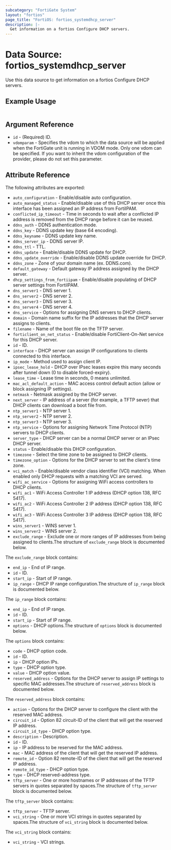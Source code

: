 ```yaml
---
subcategory: "FortiGate System"
layout: "fortios"
page_title: "FortiOS: fortios_systemdhcp_server"
description: |-
  Get information on a fortios Configure DHCP servers.
---
```


# Data Source: fortios_systemdhcp_server
Use this data source to get information on a fortios Configure DHCP servers.


## Example Usage

```hcl

```

## Argument Reference

* `id` - (Required) ID.
* `vdomparam` - Specifies the vdom to which the data source will be applied when the FortiGate unit is running in VDOM mode. Only one vdom can be specified. If you want to inherit the vdom configuration of the provider, please do not set this parameter.

## Attribute Reference

The following attributes are exported:

* `auto_configuration` - Enable/disable auto configuration.
* `auto_managed_status` - Enable/disable use of this DHCP server once this interface has been assigned an IP address from FortiIPAM.
* `conflicted_ip_timeout` - Time in seconds to wait after a conflicted IP address is removed from the DHCP range before it can be reused.
* `ddns_auth` - DDNS authentication mode.
* `ddns_key` - DDNS update key (base 64 encoding).
* `ddns_keyname` - DDNS update key name.
* `ddns_server_ip` - DDNS server IP.
* `ddns_ttl` - TTL.
* `ddns_update` - Enable/disable DDNS update for DHCP.
* `ddns_update_override` - Enable/disable DDNS update override for DHCP.
* `ddns_zone` - Zone of your domain name (ex. DDNS.com).
* `default_gateway` - Default gateway IP address assigned by the DHCP server.
* `dhcp_settings_from_fortiipam` - Enable/disable populating of DHCP server settings from FortiIPAM.
* `dns_server1` - DNS server 1.
* `dns_server2` - DNS server 2.
* `dns_server3` - DNS server 3.
* `dns_server4` - DNS server 4.
* `dns_service` - Options for assigning DNS servers to DHCP clients.
* `domain` - Domain name suffix for the IP addresses that the DHCP server assigns to clients.
* `filename` - Name of the boot file on the TFTP server.
* `forticlient_on_net_status` - Enable/disable FortiClient-On-Net service for this DHCP server.
* `id` - ID.
* `interface` - DHCP server can assign IP configurations to clients connected to this interface.
* `ip_mode` - Method used to assign client IP.
* `ipsec_lease_hold` - DHCP over IPsec leases expire this many seconds after tunnel down (0 to disable forced-expiry).
* `lease_time` - Lease time in seconds, 0 means unlimited.
* `mac_acl_default_action` - MAC access control default action (allow or block assigning IP settings).
* `netmask` - Netmask assigned by the DHCP server.
* `next_server` - IP address of a server (for example, a TFTP sever) that DHCP clients can download a boot file from.
* `ntp_server1` - NTP server 1.
* `ntp_server2` - NTP server 2.
* `ntp_server3` - NTP server 3.
* `ntp_service` - Options for assigning Network Time Protocol (NTP) servers to DHCP clients.
* `server_type` - DHCP server can be a normal DHCP server or an IPsec DHCP server.
* `status` - Enable/disable this DHCP configuration.
* `timezone` - Select the time zone to be assigned to DHCP clients.
* `timezone_option` - Options for the DHCP server to set the client's time zone.
* `vci_match` - Enable/disable vendor class identifier (VCI) matching. When enabled only DHCP requests with a matching VCI are served.
* `wifi_ac_service` - Options for assigning WiFi access controllers to DHCP clients.
* `wifi_ac1` - WiFi Access Controller 1 IP address (DHCP option 138, RFC 5417).
* `wifi_ac2` - WiFi Access Controller 2 IP address (DHCP option 138, RFC 5417).
* `wifi_ac3` - WiFi Access Controller 3 IP address (DHCP option 138, RFC 5417).
* `wins_server1` - WINS server 1.
* `wins_server2` - WINS server 2.
* `exclude_range` - Exclude one or more ranges of IP addresses from being assigned to clients.The structure of `exclude_range` block is documented below.

The `exclude_range` block contains:

* `end_ip` - End of IP range.
* `id` - ID.
* `start_ip` - Start of IP range.
* `ip_range` - DHCP IP range configuration.The structure of `ip_range` block is documented below.

The `ip_range` block contains:

* `end_ip` - End of IP range.
* `id` - ID.
* `start_ip` - Start of IP range.
* `options` - DHCP options.The structure of `options` block is documented below.

The `options` block contains:

* `code` - DHCP option code.
* `id` - ID.
* `ip` - DHCP option IPs.
* `type` - DHCP option type.
* `value` - DHCP option value.
* `reserved_address` - Options for the DHCP server to assign IP settings to specific MAC addresses.The structure of `reserved_address` block is documented below.

The `reserved_address` block contains:

* `action` - Options for the DHCP server to configure the client with the reserved MAC address.
* `circuit_id` - Option 82 circuit-ID of the client that will get the reserved IP address.
* `circuit_id_type` - DHCP option type.
* `description` - Description.
* `id` - ID.
* `ip` - IP address to be reserved for the MAC address.
* `mac` - MAC address of the client that will get the reserved IP address.
* `remote_id` - Option 82 remote-ID of the client that will get the reserved IP address.
* `remote_id_type` - DHCP option type.
* `type` - DHCP reserved-address type.
* `tftp_server` - One or more hostnames or IP addresses of the TFTP servers in quotes separated by spaces.The structure of `tftp_server` block is documented below.

The `tftp_server` block contains:

* `tftp_server` - TFTP server.
* `vci_string` - One or more VCI strings in quotes separated by spaces.The structure of `vci_string` block is documented below.

The `vci_string` block contains:

* `vci_string` - VCI strings.
